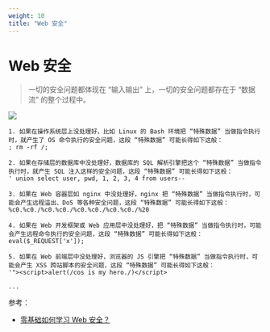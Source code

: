 ```yaml
---
weight: 10
title: "Web 安全"
---
```


# Web 安全

> 一切的安全问题都体现在 “输入输出” 上，一切的安全问题都存在于 “数据流” 的整个过程中。

![](https://cdn.jsdelivr.net/gh/ikingye/imagehost/picgo/20200605000529.png)

    1. 如果在操作系统层上没处理好，比如 Linux 的 Bash 环境把 “特殊数据” 当做指令执行时，就产生了 OS 命令执行的安全问题，这段 “特殊数据” 可能长得如下这般：
    ; rm -rf /;

    2. 如果在存储层的数据库中没处理好，数据库的 SQL 解析引擎把这个 “特殊数据” 当做指令执行时，就产生 SQL 注入这样的安全问题，这段 “特殊数据” 可能长得如下这般：
    ' union select user, pwd, 1, 2, 3, 4 from users--

    3. 如果在 Web 容器层如 nginx 中没处理好，nginx 把 “特殊数据” 当做指令执行时，可能会产生远程溢出、DoS 等各种安全问题，这段 “特殊数据” 可能长得如下这般：
    %c0.%c0./%c0.%c0./%c0.%c0./%c0.%c0./%20

    4. 如果在 Web 开发框架或 Web 应用层中没处理好，把 “特殊数据” 当做指令执行时，可能会产生远程命令执行的安全问题，这段 “特殊数据” 可能长得如下这般：
    eval($_REQUEST['x']);

    5. 如果在 Web 前端层中没处理好，浏览器的 JS 引擎把 “特殊数据” 当做指令执行时，可能会产生 XSS 跨站脚本的安全问题，这段 “特殊数据” 可能长得如下这般：
    '"><script>alert(/cos is my hero./)</script>

    ...

参考：

- [零基础如何学习 Web 安全？](https://www.zhihu.com/question/21606800)

